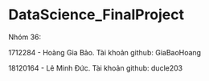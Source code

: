 # DataScience_FinalProject
Nhóm 36:

1712284 - Hoàng Gia Bảo. Tài khoản github: GiaBaoHoang

18120164 - Lê Minh Đức. Tài khoản github: ducle203
